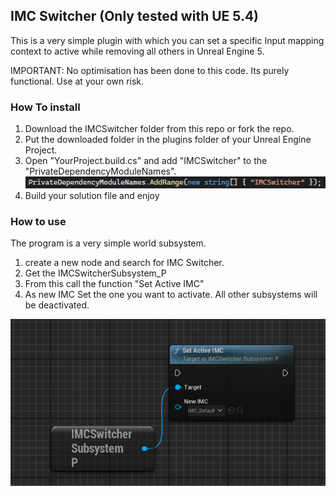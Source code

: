 ## IMC Switcher (Only tested with UE 5.4)

This is a very simple plugin with which you can set a specific Input mapping context to active while removing all others in Unreal Engine 5.

IMPORTANT: No optimisation has been done to this code. Its purely functional. Use at your own risk.

### How To install

1. Download the IMCSwitcher folder from this repo or fork the repo.
2. Put the downloaded folder in the plugins folder of your Unreal Engine Project.
3. Open "YourProject.build.cs" and add "IMCSwitcher" to the "PrivateDependencyModuleNames".
![alt text](https://github.com/FreekPluim/IMC_Switcher/blob/main/Images/PrivateDependency.png?raw=true)
4. Build your solution file and enjoy

### How to use
The program is a very simple world subsystem.

1. create a new node and search for IMC Switcher.
2. Get the IMCSwitcherSubsystem_P
3. From this call the function "Set Active IMC"
4. As new IMC Set the one you want to activate. All other subsystems will be deactivated.

![alt text](https://github.com/FreekPluim/IMC_Switcher/blob/main/Images/IMCSwitcher.png?raw=true)

